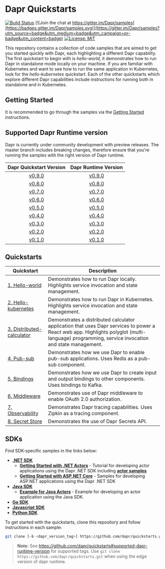 # Dapr Quickstarts

[![Build Status](https://github.com/dapr/quickstarts/workflows/samples/badge.svg?event=push&branch=master)](https://github.com/dapr/quickstarts/actions?workflow=samples)
[![Join the chat at https://gitter.im/Dapr/samples](https://badges.gitter.im/Dapr/samples.svg)](https://gitter.im/Dapr/samples?utm_source=badge&utm_medium=badge&utm_campaign=pr-badge&utm_content=badge)
[![License: MIT](https://img.shields.io/badge/License-MIT-yellow.svg)](https://opensource.org/licenses/MIT)

This repository contains a collection of code samples that are aimed to get you started quickly with Dapr, each highlighting a different Dapr capability. The first quickstart to begin with is *hello-world*, it demonstrates how to run Dapr in standalone mode locally on your machine. If you are familiar with Kubernetes and want to see how to run the same application in Kubernetes, look for the *hello-kubernetes* quickstart. Each of the other quickstarts which explore different Dapr capabilities include instructions for running both in standalone and in Kubernetes.

## Getting Started

It is recommended to go through the samples via the [Getting Started](https://github.com/dapr/docs/tree/master/getting-started) instructions.

## Supported Dapr Runtime version

Dapr is currently under community development with preview releases.  The master branch includes breaking changes, therefore ensure that you're running the samples with the right version of Dapr runtime.

| Dapr Quickstart Version  | Dapr Runtime Version |
|:--------------------:|:--------------------:|
| [v0.9.0](https://github.com/dapr/quickstarts/tree/v0.9.0) | [v0.9.0](https://github.com/dapr/dapr/tree/v0.9.0) |
| [v0.8.0](https://github.com/dapr/quickstarts/tree/v0.8.0) | [v0.8.0](https://github.com/dapr/dapr/tree/v0.8.0) |
| [v0.7.0](https://github.com/dapr/quickstarts/tree/v0.7.0) | [v0.7.0](https://github.com/dapr/dapr/tree/v0.7.0) |
| [v0.6.0](https://github.com/dapr/quickstarts/tree/v0.6.0) | [v0.6.0](https://github.com/dapr/dapr/tree/v0.6.0) |
| [v0.5.0](https://github.com/dapr/quickstarts/tree/v0.5.0) | [v0.5.0](https://github.com/dapr/dapr/tree/v0.5.0) |
| [v0.4.0](https://github.com/dapr/quickstarts/tree/v0.4.0) | [v0.4.0](https://github.com/dapr/dapr/tree/v0.4.0) |
| [v0.3.0](https://github.com/dapr/quickstarts/tree/v0.3.0) | [v0.3.0](https://github.com/dapr/dapr/tree/v0.3.0) |
| [v0.2.0](https://github.com/dapr/quickstarts/tree/v0.2.0) | [v0.2.0](https://github.com/dapr/dapr/tree/v0.2.0) |
| [v0.1.0](https://github.com/dapr/quickstarts/tree/v0.1.0) | [v0.1.0](https://github.com/dapr/dapr/tree/v0.1.0) |

## Quickstarts

| Quickstart                   | Description                                                                                                                                                                                    |
|--------------------------|------------------------------------------------------------------------------------------------------------------------------------------------------------------------------------------------|
| [1. Hello-world](./hello-world)            | Demonstrates how to run Dapr locally. Highlights service invocation and state management.                                                                                                      |
| [2. Hello-kubernetes](./hello-kubernetes)       | Demonstrates how to run Dapr in Kubernetes. Highlights service invocation and state management.                                                                                                |
| [3. Distributed-calculator](./distributed-calculator) | Demonstrates a distributed calculator application that uses Dapr services to power a React web app. Highlights polyglot (multi-language) programming, service invocation and state management. |
| [4. Pub-sub](./pub-sub)                | Demonstrates how we use Dapr to enable pub-sub applications. Uses Redis as a pub-sub component.                                                                                          |
| [5. Bindings](./bindings)            | Demonstrates how we use Dapr to create input and output bindings to other components. Uses bindings to Kafka.                                                                            |
| [6. Middleware](./middleware) | Demonstrates use of Dapr middleware to enable OAuth 2.0 authorization. |
| [7. Observability](./observability) | Demonstrates Dapr tracing capabilities. Uses Zipkin as a tracing component. |
| [8. Secret Store](./secretstore) | Demonstrates the use of Dapr Secrets API. |

## SDKs

Find SDK-specific samples in the links below:

- **[.NET SDK](https://github.com/dapr/dotnet-sdk)**
  - **[Getting Started with .NET Actors](https://github.com/dapr/dotnet-sdk/blob/master/docs/get-started-dapr-actor.md)** - Tutorial for developing actor applications using the Dapr .NET SDK including  **[actor samples](https://github.com/dapr/dotnet-sdk/tree/master/samples/Actor)**
  - **[Getting Started with ASP.NET Core](https://github.com/dapr/dotnet-sdk/tree/master/samples/AspNetCore)** - Samples for developing ASP.NET applications using the Dapr .NET SDK
- **[Java SDK](https://github.com/dapr/java-sdk)**
  - **[Example for Java Actors](https://github.com/dapr/java-sdk/tree/master/examples/src/main/java/io/dapr/examples/actors/http)** - Example for developing an actor application using the Java SDK.
- **[Go SDK](https://github.com/dapr/go-sdk)**
- **[Javascript SDK](https://github.com/dapr/js-sdk)**
- **[Python SDK](https://github.com/dapr/python-sdk)**
  
To get started with the quickstarts, clone this repository and follow instructions in each sample:
```bash
git clone [-b <dapr_version_tag>] https://github.com/dapr/quickstarts.git
```
> **Note**: See https://github.com/dapr/quickstarts#supported-dapr-runtime-version for supported tags. Use `git clone https://github.com/dapr/quickstarts.git` when using the edge version of dapr runtime.
